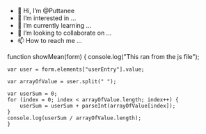 - 👋 Hi, I’m @Puttanee
- 👀 I’m interested in ...
- 🌱 I’m currently learning ...
- 💞️ I’m looking to collaborate on ...
- 📫 How to reach me ...

<!---
Puttanee/Puttanee is a ✨ special ✨ repository because its `README.md` (this file) appears on your GitHub profile.
You can click the Preview link to take a look at your changes.
--->
function showMean(form) {
    console.log("This ran from the js file");

    var user = form.elements["userEntry"].value;
    
    var arrayOfValue = user.split(" ");
   
    var userSum = 0;
    for (index = 0; index < arrayOfValue.length; index++) {
        userSum = userSum + parseInt(arrayOfValue[index]);
    }
    console.log(userSum / arrayOfValue.length);
    }
